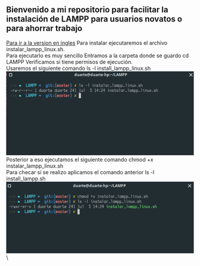 ## Bienvenido a mi repositorio para facilitar la instalación de LAMPP para usuarios novatos o para ahorrar trabajo
[Para ir a la version en ingles](https://github.com/Du-F23/install_lampp_linux/)
Para instalar ejecutaremos el archivo instalar_lampp_linux.sh.\
Para ejecutarlo es muy sencillo
Entramos a la carpeta donde se guardo
cd LAMPP
Verificamos si tiene permisos de ejecución.\
Usaremos el siguiente comando 
ls -l install_lampp_linux.sh 
\
![ls-l_lampp.png](img/ls-l_lampp_es.png)
\
Posterior a eso ejecutamos el siguiente comando
chmod +x instalar_lampp_linux.sh
\
Para checar si se realizo aplicamos el comando anterior
ls -l install_lampp.sh
\
![chmod_lampp_es](img/chmod_lampp_es.png)
\

